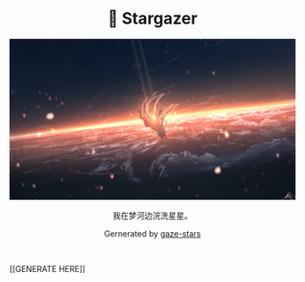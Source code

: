 <div align="center">

# 🌟 Stargazer

![falling](template/falling.png)

我在梦河边浣洗星星。

Gernerated by [gaze-stars](https://github.com/zhuozhiyongde/gaze-stars)

</div><br>

[[GENERATE HERE]]
